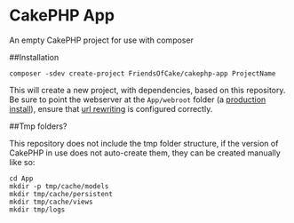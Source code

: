# CakePHP App

An empty CakePHP project for use with composer

##Installation

	composer -sdev create-project FriendsOfCake/cakephp-app ProjectName

This will create a new project, with dependencies, based on this repository. Be sure to point
the webserver at the `App/webroot` folder (a [production install][1]), ensure that [url rewriting][2]
is configured correctly.

##Tmp folders?

This repository does not include the tmp folder structure, if the version of CakePHP in use does
not auto-create them, they can be created manually like so:

    cd App
    mkdir -p tmp/cache/models
    mkdir tmp/cache/persistent
    mkdir tmp/cache/views
	mkdir tmp/logs

  [1]: http://book.cakephp.org/2.0/en/installation.html#production
  [2]: http://book.cakephp.org/2.0/en/installation/url-rewriting.html
